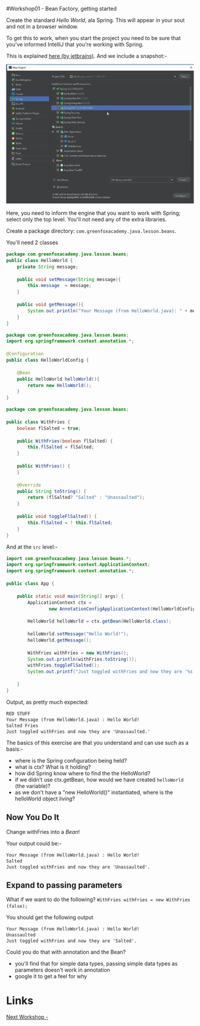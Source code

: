 #Workshop01 - Bean Factory, getting started

Create the standard *Hello World*, ala Spring.  This will appear in your sout and not in a browser window.

To get this to work, when you start the project you need to be sure that you've informed IntelliJ that you're working with Spring.

This is explained [here (by jetbrains)](https://www.jetbrains.com/help/idea/2016.2/enabling-spring-support.html).  And we include a snapshot:-

<img src="./Workshop01-1.jpg">

Here, you need to inform the engine that you want to work with Spring; select only the top level.  You'll not need any of the extra libraries.

Create a package directory: `com.greenfoxacademy.java.lesson.beans`.

You'll need 2 classes
```java
package com.greenfoxacademy.java.lesson.beans;
public class HelloWorld {
    private String message;

    public void setMessage(String message){
        this.message  = message;
    }

    public void getMessage(){
        System.out.println("Your Message (from HelloWorld.java): " + message);
    }
}
```

```java
package com.greenfoxacademy.java.lesson.beans;
import org.springframework.context.annotation.*;

@Configuration
public class HelloWorldConfig {

    @Bean
    public HelloWorld helloWorld(){
        return new HelloWorld();
    }
}
```

```java
package com.greenfoxacademy.java.lesson.beans;

public class WithFries {
    boolean flSalted = true;

    public WithFries(boolean flSalted) {
        this.flSalted = flSalted;
    }

    public WithFries() {
    }

    @Override
    public String toString() {
        return (flSalted? "Salted" : "Unassaulted");
    }

    public void toggleFlSalted() {
        this.flSalted = ! this.flSalted;
    }
}
```

And at the `src` level:-
```java
import com.greenfoxacademy.java.lesson.beans.*;
import org.springframework.context.ApplicationContext;
import org.springframework.context.annotation.*;

public class App {

    public static void main(String[] args) {
        ApplicationContext ctx =
                new AnnotationConfigApplicationContext(HelloWorldConfig.class);

        HelloWorld helloWorld = ctx.getBean(HelloWorld.class);

        helloWorld.setMessage("Hello World!");
        helloWorld.getMessage();
		
        WithFries withFries = new WithFries();
        System.out.println(withFries.toString());
        withFries.toggleFlSalted();
        System.out.printf("Just toggled withFries and now they are '%s'.", withFries.toString());

    }
}
```



Output, as pretty much expected:
```
RED STUFF
Your Message (from HelloWorld.java) : Hello World!
Salted Fries
Just toggled withFries and now they are 'Unassaulted.'
```

The basics of this exercise are that you understand and can use such as a basis:-
- where is the Spring configuration being held?
- what is ctx?  What is it holding?
- how did Spring know where to find the the HelloWorld?
- if we didn't use ctx.getBean, how would we have created `helloWorld` (the variable)?
- as we don't have a "new HelloWorld()" instantiated, where is the helloWorld object *living*?

## Now You Do It
Change withFries into a *Bean*!

Your output could be:-
```
Your Message (from HelloWorld.java) : Hello World!
Salted
Just toggled withFries and now they are 'Unassaulted'.
```

## Expand to passing parameters
What if we want to do the following?
`WithFries withFries = new WithFries (false); `

You should get the following output
```
Your Message (from HelloWorld.java) : Hello World!
Unassaulted
Just toggled withFries and now they are 'Salted'.
```

Could you do that with annotation and the Bean?
- you'll find that for simple data types, passing simple data types as parameters doesn't work in annotation
- google it to get a feel for why

# Links
[Next Workshop - ](../Workshop02.md)